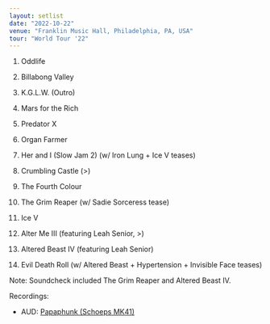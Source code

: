 ```yaml
---
layout: setlist
date: "2022-10-22"
venue: "Franklin Music Hall, Philadelphia, PA, USA"
tour: "World Tour '22"
---
```



 1. Oddlife

 2. Billabong Valley

 3. K.G.L.W.
    (Outro)

 4. Mars for the Rich

 5. Predator X

 6. Organ Farmer

 7. Her and I (Slow Jam 2)
    (w/ Iron Lung + Ice V teases)

 8. Crumbling Castle
    (>)

 9. The Fourth Colour

10. The Grim Reaper
    (w/ Sadie Sorceress tease)

11. Ice V

12. Alter Me III
    (featuring Leah Senior, >)

13. Altered Beast IV
    (featuring Leah Senior)

14. Evil Death Roll
    (w/ Altered Beast + Hypertension + Invisible Face teases)


Note: Soundcheck included The Grim Reaper and Altered Beast IV.

Recordings:
* AUD: [Papaphunk (Schoeps MK41)](https://archive.org/details/kglw2022-10-22.ScheopsMK41.Flac24)
